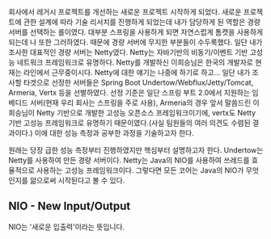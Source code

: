 회사에서 레거시 프로젝트를 개선하는 새로운 프로젝트 시작하게 되었다. 새로운 프로젝트에 관한 설계에 따라 기술 리서치를 진행하게 되었는데 내가 담당하게 된 역할은 경량 서버를 선택하는 롤이였다.
대부분 스프링을 사용하게 되면 자연스럽게 톰캣을 사용하게 되는데 나 또한 그러하였다. 때문에 경량 서버에 무지한 부분들이 수두룩했다. 일단 내가 조사한 대표적인 경량 서버는 Netty였다.
Netty는 자바기반의 비동기/이벤트 기반 고성능 네트워크 프레임워크로 유명하다. Netty를 개발하신 이희승님은 한국의 개발자로 현재는 라인에서 근무중이시다. Netty에 대한 얘기는 나중에 하기로 하고...
일단 내가 조사할 타겟으로 선정한 서버들은 Spring Boot Undertow/Webflux/Jetty/Tomcat, Armeria, Vertx 등을 선별하였다. 선정 기준은 일단 스프링 부트 2.0에서 지원하는 임베디드 서버(현재 우리 회사는 스프링을 주로 사용), 
Armeria의 경우 앞서 말씀드린 이희승님이 Netty 기반으로 개발한 고성능 오픈소스 프레임워크이기에, vertx도 Netty 기반 고성능 프레임워크로 유명하기 때문이였다.(사실 팀원들의 여러 의견도 수렴된 결과이다.) 
이에 대한 성능 측정과 공부한 과정을 기술하고자 한다.

원래는 당장 급한 성능 측정부터 진행하였지만 핵심부터 설명하고자 한다. Undertow는 Netty를 사용하여 만든 경량 서버이다. Netty는 Java의 NIO를 사용하여 쓰레드를 효율적으로 사용하는 고성능 프레임워크이다. 그렇다면 모든 코어는 Java의 NIO가 
무엇인지를 앎으로써 시작된다고 볼 수 있다.

## NIO - New Input/Output
NIO는 '새로운 입출력'이라는 뜻입니다. 